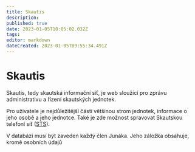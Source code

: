 ```yaml
---
title: Skautis
description: 
published: true
date: 2023-01-05T10:05:02.032Z
tags: 
editor: markdown
dateCreated: 2023-01-05T09:55:34.491Z
---
```


# Skautis
Skautis, tedy skautská informační síť, je web sloužící pro zprávu administrativu a řízení skautských jednotek. 

Pro uživatele je nejdůležitější částí většinou strom jednotek, informace o jeho osobě a jeho jednotce. Také je zde možnost spravovat Skautskou telefoní síť (<a href = "https://krizovatka.skaut.cz/skautske-benefity/sts-skautska-telefonni-sit/sts-zakladni-informace">STS</a>).

V databázi musí být zaveden každý člen Junáka. Jeho záložka obsahuje, kromě osobních údajů